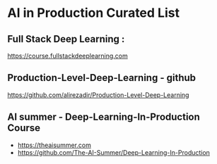 # AI in Production Curated List


## Full Stack Deep Learning : 

https://course.fullstackdeeplearning.com

## Production-Level-Deep-Learning - github
https://github.com/alirezadir/Production-Level-Deep-Learning

## AI summer - Deep-Learning-In-Production Course
* https://theaisummer.com 
* https://github.com/The-AI-Summer/Deep-Learning-In-Production
